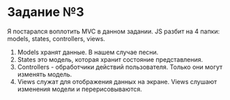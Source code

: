 # Задание №3

Я постарался воплотить MVC в данном задании.
JS разбит на 4 папки: models, states, controllers, views.

1. Models хранят данные. В нашем случае песни. 
2. States это модель, которая хранит состояние представления. 
3. Controllers - обработчики действий пользователя. Только они могут изменять модель.
4. Views служат для отображения данных на экране. Views слушают изменения модели и перерисовываются.

